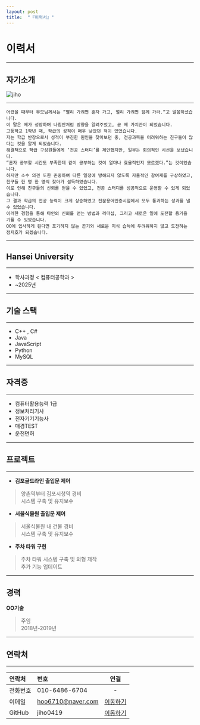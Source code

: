 ```yaml
---
layout: post
title:  "『이력서』"
---
```

# 이력서
<!-- Heading -->
<!-- Bullet list -->
<!-- Text attrivutes -->
<!-- Image -->
<!-- Link -->
<!-- Code -->
<!-- Click list -->
***




## 자기소개
![jiho](https://user-images.githubusercontent.com/127321491/226171178-bde24ccf-96aa-4eea-bc0f-1da226b0e7e1.jpg)




***



```
어렸을 때부터 부모님께서는 “빨리 가려면 혼자 가고, 멀리 가려면 함께 가라.“고 말씀하셨습니다. 
이 말은 제가 성장하며 나침판처럼 방향을 알려주었고, 곧 제 가치관이 되었습니다. 
고등학교 1학년 때, 학급의 성적이 매우 낮았던 적이 있었습니다. 
저는 학급 반장으로서 성적이 부진한 원인을 찾아보던 중, 전공과목을 어려워하는 친구들이 많다는 것을 알게 되었습니다. 
해결책으로 학급 구성원들에게 ‘전공 스터디’를 제안했지만, 일부는 회의적인 시선을 보냈습니다.
“혼자 공부할 시간도 부족한데 같이 공부하는 것이 얼마나 효율적인지 모르겠다.”는 것이었습니다. 
하지만 소수 의견 또한 존중하여 다른 일정에 방해되지 않도록 자율적인 참여제를 구상하였고, 친구들 한 명 한 명씩 찾아가 설득하였습니다.
이로 인해 친구들의 신뢰를 얻을 수 있었고, 전공 스터디를 성공적으로 운영할 수 있게 되었습니다. 
그 결과 학급의 전공 능력이 크게 상승하였고 전문용어인증시험에서 모두 통과하는 성과를 낼 수 있었습니다. 
이러한 경험을 통해 타인의 신뢰를 얻는 방법과 리더십, 그리고 새로운 일에 도전할 용기을 기를 수 있었습니다.
OO에 입사하게 된다면 포기하지 않는 끈기와 새로운 지식 습득에 두려워하지 않고 도전하는 정지호가 되겠습니다.     
```


***




## Hansei University




***




- 학사과정  <  컴퓨터공학과  >
- ~2025년




***




## 기술 스택




***




* C++ , C#
* Java
* JavaScript
* Python
* MySQL





***





## 자격증





***



* 컴퓨터활용능력 1급
* 정보처리기사
* 전자기기기능사
* 매경TEST
* 운전면허



***




## 프로젝트



***




- **김포골드라인 출입문 제어**
> 양촌역부터 김포시청역 경비       
> 시스템 구축 및 유지보수      

- **서울식물원 출입문 제어**
> 서울식물원 내 건물 경비     
> 시스템 구축 및 유지보수     

- **주차 타워 구현**
> 주차 타워 시스템 구축 및 외형 제작  
> 추가 기능 업데이트


***





## 경력
**OO기술**
> 주임      
> 2018년-2019년




***




## 연락처




***




|연락처|번호|연결|
|:---|:---|:---:|
|전화번호|010-6486-6704|  -  |
|이메일|hoo6710@naver.com|[이동하기](https://www.naver.com/)|
|GitHub|jiho0419|[이동하기](https://jiho0419.github.io/)|
